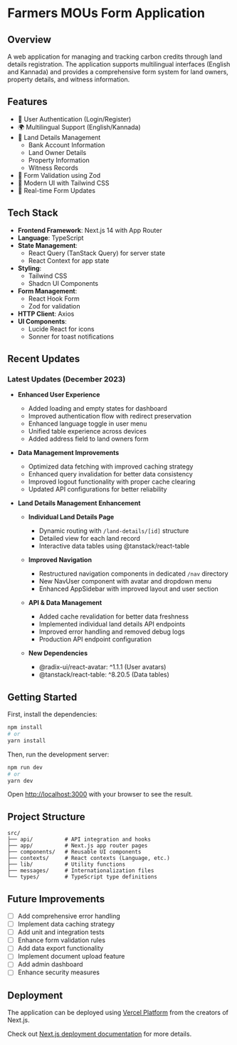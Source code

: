 # Farmers MOUs Form Application

## Overview
A web application for managing and tracking carbon credits through land details registration. The application supports multilingual interfaces (English and Kannada) and provides a comprehensive form system for land owners, property details, and witness information.

## Features
- 🔐 User Authentication (Login/Register)
- 🌍 Multilingual Support (English/Kannada)
- 📝 Land Details Management
  - Bank Account Information
  - Land Owner Details
  - Property Information
  - Witness Records
- 🎯 Form Validation using Zod
- 🎨 Modern UI with Tailwind CSS
- 🔄 Real-time Form Updates

## Tech Stack
- **Frontend Framework**: Next.js 14 with App Router
- **Language**: TypeScript
- **State Management**: 
  - React Query (TanStack Query) for server state
  - React Context for app state
- **Styling**: 
  - Tailwind CSS
  - Shadcn UI Components
- **Form Management**: 
  - React Hook Form
  - Zod for validation
- **HTTP Client**: Axios
- **UI Components**:
  - Lucide React for icons
  - Sonner for toast notifications

## Recent Updates

### Latest Updates (December 2023)
- **Enhanced User Experience**
  - Added loading and empty states for dashboard
  - Improved authentication flow with redirect preservation
  - Enhanced language toggle in user menu
  - Unified table experience across devices
  - Added address field to land owners form

- **Data Management Improvements**
  - Optimized data fetching with improved caching strategy
  - Enhanced query invalidation for better data consistency
  - Improved logout functionality with proper cache clearing
  - Updated API configurations for better reliability

- **Land Details Management Enhancement**
  - **Individual Land Details Page**
    - Dynamic routing with `/land-details/[id]` structure
    - Detailed view for each land record
    - Interactive data tables using @tanstack/react-table

  - **Improved Navigation**
    - Restructured navigation components in dedicated `/nav` directory
    - New NavUser component with avatar and dropdown menu
    - Enhanced AppSidebar with improved layout and user section

  - **API & Data Management**
    - Added cache revalidation for better data freshness
    - Implemented individual land details API endpoints
    - Improved error handling and removed debug logs
    - Production API endpoint configuration

  - **New Dependencies**
    - @radix-ui/react-avatar: ^1.1.1 (User avatars)
    - @tanstack/react-table: ^8.20.5 (Data tables)

## Getting Started

First, install the dependencies:
```bash
npm install
# or
yarn install
```

Then, run the development server:
```bash
npm run dev
# or
yarn dev
```

Open [http://localhost:3000](http://localhost:3000) with your browser to see the result.

## Project Structure
```
src/
├── api/          # API integration and hooks
├── app/          # Next.js app router pages
├── components/   # Reusable UI components
├── contexts/     # React contexts (Language, etc.)
├── lib/          # Utility functions
├── messages/     # Internationalization files
└── types/        # TypeScript type definitions
```

## Future Improvements
- [ ] Add comprehensive error handling
- [ ] Implement data caching strategy
- [ ] Add unit and integration tests
- [ ] Enhance form validation rules
- [ ] Add data export functionality
- [ ] Implement document upload feature
- [ ] Add admin dashboard
- [ ] Enhance security measures

## Deployment
The application can be deployed using [Vercel Platform](https://vercel.com/new?utm_medium=default-template&filter=next.js&utm_source=create-next-app&utm_campaign=create-next-app-readme) from the creators of Next.js.

Check out [Next.js deployment documentation](https://nextjs.org/docs/app/building-your-application/deploying) for more details.
